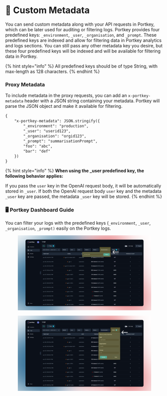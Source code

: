 # 📃 Custom Metadata

You can send custom metadata along with your API requests in Portkey, which can be later used for auditing or filtering logs. Portkey provides four predefined keys: `_environment`, `_user`, `_organisation`, and `_prompt`. These predefined keys are indexed and allow for filtering data in Portkey analytics and logs sections. You can still pass any other metadata key you desire, but these four predefined keys will be indexed and will be available for filtering data in Portkey.

{% hint style="info" %}
All predefined keys should be of type String, with max-length as 128 characters.
{% endhint %}

### Proxy Metadata

To include metadata in the proxy requests, you can add an `x-portkey-metadata` header with a JSON string containing your metadata. Portkey will parse the JSON object and make it available for filtering.

```
{    
    "x-portkey-metadata": JSON.stringify({
        "_environment": "production",
        "_user": "userid123",
        "_organisation": "orgid123",
        "_prompt": "summarisationPrompt",
        "foo": "abc",
        "bar": "def"
    })
}
```



{% hint style="info" %}
**When using the \_user predefined key, the following behavior applies:**

If you pass the `user` key in the OpenAI request body, it will be automatically stored in `_user`. If both the OpenAI request body `user` key and the metadata `_user` key are passed, the metadata `_user` key will be stored.
{% endhint %}

### **🖥️ Portkey Dashboard Guide**

You can filter your logs with the predefined keys (`_environment`, `_user`, `_organisation`, `_prompt)` easily on the Portkey logs.

<figure><img src="../../.gitbook/assets/Metadata 1.png" alt=""><figcaption></figcaption></figure>

<figure><img src="../../.gitbook/assets/Metadata 2.png" alt=""><figcaption></figcaption></figure>
